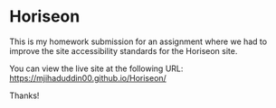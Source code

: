 # Horiseon
This is my homework submission for an assignment where we had to improve the site accessibility standards for the Horiseon site.

You can view the live site at the following URL: https://mjihaduddin00.github.io/Horiseon/

Thanks!
